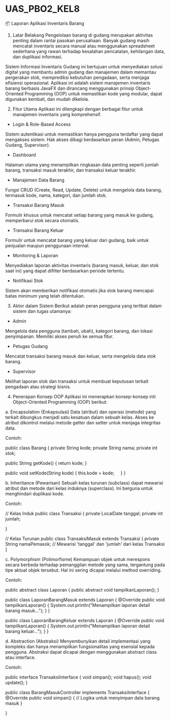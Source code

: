 # UAS_PBO2_KEL8

📦 Laporan Aplikasi Inventaris Barang
1. Latar Belakang
Pengelolaan barang di gudang merupakan aktivitas penting dalam rantai pasokan perusahaan. Banyak gudang masih mencatat inventaris secara manual atau menggunakan spreadsheet sederhana yang rawan terhadap kesalahan pencatatan, kehilangan data, dan duplikasi informasi.

Sistem Informasi Inventaris Gudang ini bertujuan untuk menyediakan solusi digital yang membantu admin gudang dan manajemen dalam memantau pergerakan stok, memprediksi kebutuhan pengadaan, serta menjaga efisiensi operasional. Aplikasi ini adalah sistem manajemen inventaris barang berbasis JavaFX dan dirancang menggunakan prinsip Object-Oriented Programming (OOP) untuk memastikan kode yang modular, dapat digunakan kembali, dan mudah dikelola.

2. Fitur Utama
Aplikasi ini dilengkapi dengan berbagai fitur untuk manajemen inventaris yang komprehensif.

- Login & Role-Based Access

Sistem autentikasi untuk memastikan hanya pengguna terdaftar yang dapat mengakses sistem. Hak akses dibagi berdasarkan peran (Admin, Petugas Gudang, Supervisor).

- Dashboard

Halaman utama yang menampilkan ringkasan data penting seperti jumlah barang, transaksi masuk terakhir, dan transaksi keluar terakhir.

- Manajemen Data Barang

Fungsi CRUD (Create, Read, Update, Delete) untuk mengelola data barang, termasuk kode, nama, kategori, dan jumlah stok.

- Transaksi Barang Masuk

Formulir khusus untuk mencatat setiap barang yang masuk ke gudang, memperbarui stok secara otomatis.

- Transaksi Barang Keluar

Formulir untuk mencatat barang yang keluar dari gudang, baik untuk penjualan maupun penggunaan internal.

- Monitoring & Laporan

Menyediakan laporan aktivitas inventaris (barang masuk, keluar, dan stok saat ini) yang dapat difilter berdasarkan periode tertentu.

- Notifikasi Stok

Sistem akan memberikan notifikasi otomatis jika stok barang mencapai batas minimum yang telah ditentukan.

3. Aktor dalam Sistem
Berikut adalah peran pengguna yang terlibat dalam sistem dan tugas utamanya:

- Admin

Mengelola data pengguna (tambah, ubah), kategori barang, dan lokasi penyimpanan. Memiliki akses penuh ke semua fitur.

- Petugas Gudang

Mencatat transaksi barang masuk dan keluar, serta mengelola data stok barang.

- Supervisor

Melihat laporan stok dan transaksi untuk membuat keputusan terkait pengadaan atau strategi bisnis.

4. Penerapan Konsep OOP
Aplikasi ini menerapkan konsep-konsep inti Object-Oriented Programming (OOP) berikut:

a. Encapsulation (Enkapsulasi)
Data (atribut) dan operasi (metode) yang terkait dibungkus menjadi satu kesatuan dalam sebuah kelas. Akses ke atribut dikontrol melalui metode getter dan setter untuk menjaga integritas data.

Contoh:

public class Barang {
    private String kode;
    private String nama;
    private int stok;

  public String getKode() { 
        return kode; 
    }
    
public void setKode(String kode) { 
        this.kode = kode;
    }
}

b. Inheritance (Pewarisan)
Sebuah kelas turunan (subclass) dapat mewarisi atribut dan metode dari kelas induknya (superclass). Ini berguna untuk menghindari duplikasi kode.

Contoh:

// Kelas Induk
public class Transaksi {
    private LocalDate tanggal;
    private int jumlah;
  
}

// Kelas Turunan
public class TransaksiMasuk extends Transaksi {
    private String namaPemasok;
    // Mewarisi 'tanggal' dan 'jumlah' dari kelas Transaksi
}

c. Polymorphism (Polimorfisme)
Kemampuan objek untuk merespons secara berbeda terhadap pemanggilan metode yang sama, tergantung pada tipe aktual objek tersebut. Hal ini sering dicapai melalui method overriding.

Contoh:

public abstract class Laporan {
    public abstract void tampilkanLaporan();
}

public class LaporanBarangMasuk extends Laporan {
    @Override
    public void tampilkanLaporan() {
        System.out.println("Menampilkan laporan detail barang masuk...");
    }
}

public class LaporanBarangKeluar extends Laporan {
    @Override
    public void tampilkanLaporan() {
        System.out.println("Menampilkan laporan detail barang keluar...");
    }
}

d. Abstraction (Abstraksi)
Menyembunyikan detail implementasi yang kompleks dan hanya menampilkan fungsionalitas yang esensial kepada pengguna. Abstraksi dapat dicapai dengan menggunakan abstract class atau interface.

Contoh:

public interface TransaksiInterface {
    void simpan();
    void hapus();
    void update();
}

public class BarangMasukController implements TransaksiInterface {
    @Override
    public void simpan() {
        // Logika untuk menyimpan data barang masuk
    }
    
}
